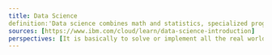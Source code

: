 ```yaml
---
title: Data Science
definition:'Data science combines math and statistics, specialized programming, advanced analytics, artificial intelligence (AI), and machine learning with specific     subject matter expertise to uncover actionable insights hidden in an organization’s data. These insights can be used to guide decision making and strategic planning.'
sources: [https://www.ibm.com/cloud/learn/data-science-introduction]
perspectives: [It is basically to solve or implement all the real world problems using different models and techniques.]
---
```





